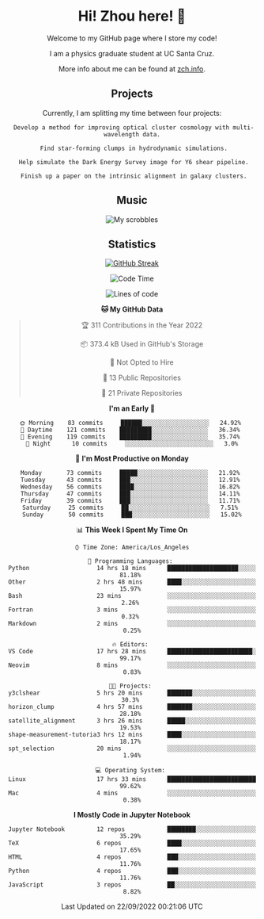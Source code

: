 <div align="center">
<h1> Hi! Zhou here! 👋 </h1>


Welcome to my GitHub page where I store my code! 

I am a physics graduate student at UC Santa Cruz. 

More info about me can be found at [zch.info](www.zch.info).

## Projects

Currently, I am splitting my time between four projects:
```
 Develop a method for improving optical cluster cosmology with multi-wavelength data.
 
 Find star-forming clumps in hydrodynamic simulations.
 
 Help simulate the Dark Energy Survey image for Y6 shear pipeline.
 
 Finish up a paper on the intrinsic alignment in galaxy clusters.
```

## Music
![My scrobbles](https://lastfm-recently-played.vercel.app/api?user=zchvsre)


## Statistics

[![GitHub Streak](https://github-readme-streak-stats.herokuapp.com/?user=zhouconghao&theme=highcontrast)](https://git.io/streak-stats)

<!--START_SECTION:waka-->
![Code Time](http://img.shields.io/badge/Code%20Time-355%20hrs%2036%20mins-blue)

![Lines of code](https://img.shields.io/badge/From%20Hello%20World%20I%27ve%20Written-605%20Thousand%20lines%20of%20code-blue)

**🐱 My GitHub Data** 

> 🏆 311 Contributions in the Year 2022
 > 
> 📦 373.4 kB Used in GitHub's Storage 
 > 
> 🚫 Not Opted to Hire
 > 
> 📜 13 Public Repositories 
 > 
> 🔑 21 Private Repositories  
 > 
**I'm an Early 🐤** 

```text
🌞 Morning    83 commits     ██████░░░░░░░░░░░░░░░░░░░   24.92% 
🌆 Daytime    121 commits    █████████░░░░░░░░░░░░░░░░   36.34% 
🌃 Evening    119 commits    █████████░░░░░░░░░░░░░░░░   35.74% 
🌙 Night      10 commits     ░░░░░░░░░░░░░░░░░░░░░░░░░   3.0%

```
📅 **I'm Most Productive on Monday** 

```text
Monday       73 commits     █████░░░░░░░░░░░░░░░░░░░░   21.92% 
Tuesday      43 commits     ███░░░░░░░░░░░░░░░░░░░░░░   12.91% 
Wednesday    56 commits     ████░░░░░░░░░░░░░░░░░░░░░   16.82% 
Thursday     47 commits     ███░░░░░░░░░░░░░░░░░░░░░░   14.11% 
Friday       39 commits     ███░░░░░░░░░░░░░░░░░░░░░░   11.71% 
Saturday     25 commits     ██░░░░░░░░░░░░░░░░░░░░░░░   7.51% 
Sunday       50 commits     ███░░░░░░░░░░░░░░░░░░░░░░   15.02%

```


📊 **This Week I Spent My Time On** 

```text
⌚︎ Time Zone: America/Los_Angeles

💬 Programming Languages: 
Python                   14 hrs 18 mins      ████████████████████░░░░░   81.18% 
Other                    2 hrs 48 mins       ████░░░░░░░░░░░░░░░░░░░░░   15.97% 
Bash                     23 mins             ░░░░░░░░░░░░░░░░░░░░░░░░░   2.26% 
Fortran                  3 mins              ░░░░░░░░░░░░░░░░░░░░░░░░░   0.32% 
Markdown                 2 mins              ░░░░░░░░░░░░░░░░░░░░░░░░░   0.25%

🔥 Editors: 
VS Code                  17 hrs 28 mins      ████████████████████████░   99.17% 
Neovim                   8 mins              ░░░░░░░░░░░░░░░░░░░░░░░░░   0.83%

🐱‍💻 Projects: 
y3clshear                5 hrs 20 mins       ███████░░░░░░░░░░░░░░░░░░   30.3% 
horizon_clump            4 hrs 57 mins       ███████░░░░░░░░░░░░░░░░░░   28.18% 
satellite_alignment      3 hrs 26 mins       █████░░░░░░░░░░░░░░░░░░░░   19.53% 
shape-measurement-tutoria3 hrs 12 mins       ████░░░░░░░░░░░░░░░░░░░░░   18.17% 
spt_selection            20 mins             ░░░░░░░░░░░░░░░░░░░░░░░░░   1.94%

💻 Operating System: 
Linux                    17 hrs 33 mins      █████████████████████████   99.62% 
Mac                      4 mins              ░░░░░░░░░░░░░░░░░░░░░░░░░   0.38%

```

**I Mostly Code in Jupyter Notebook** 

```text
Jupyter Notebook         12 repos            ████████░░░░░░░░░░░░░░░░░   35.29% 
TeX                      6 repos             ████░░░░░░░░░░░░░░░░░░░░░   17.65% 
HTML                     4 repos             ███░░░░░░░░░░░░░░░░░░░░░░   11.76% 
Python                   4 repos             ███░░░░░░░░░░░░░░░░░░░░░░   11.76% 
JavaScript               3 repos             ██░░░░░░░░░░░░░░░░░░░░░░░   8.82%

```



 Last Updated on 22/09/2022 00:21:06 UTC
<!--END_SECTION:waka-->

<!-- ![](https://raw.githubusercontent.com/zhouconghao/github-stats/master/generated/overview.svg#gh-dark-mode-only)
![](https://raw.githubusercontent.com/zhouconghao/github-stats/master/generated/overview.svg#gh-light-mode-only)

![](https://raw.githubusercontent.com/zhouconghao/github-stats/master/generated/languages.svg#gh-dark-mode-only)
![](https://raw.githubusercontent.com/zhouconghao/github-stats/master/generated/languages.svg#gh-light-mode-only) -->

</div>


<!--
**zchvsre/zchvsre** is a ✨ _special_ ✨ repository because its `README.md` (this file) appears on your GitHub profile.

Here are some ideas to get you started:

- 🔭 I’m currently working on ...
- 🌱 I’m currently learning ...
- 👯 I’m looking to collaborate on ...
- 🤔 I’m looking for help with ...
- 💬 Ask me about ...
- 📫 How to reach me: ...
- 😄 Pronouns: ...
- ⚡ Fun fact: ...
-->
 
 </p>
